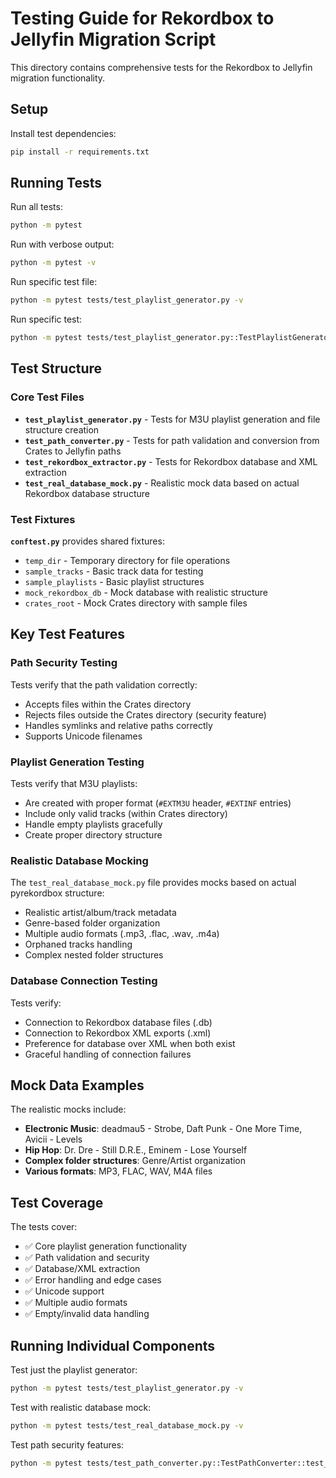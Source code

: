# Testing Guide for Rekordbox to Jellyfin Migration Script

This directory contains comprehensive tests for the Rekordbox to Jellyfin migration functionality.

## Setup

Install test dependencies:
```bash
pip install -r requirements.txt
```

## Running Tests

Run all tests:
```bash
python -m pytest
```

Run with verbose output:
```bash
python -m pytest -v
```

Run specific test file:
```bash
python -m pytest tests/test_playlist_generator.py -v
```

Run specific test:
```bash
python -m pytest tests/test_playlist_generator.py::TestPlaylistGenerator::test_create_playlist_structure_generates_m3u_files -v
```

## Test Structure

### Core Test Files

- **`test_playlist_generator.py`** - Tests for M3U playlist generation and file structure creation
- **`test_path_converter.py`** - Tests for path validation and conversion from Crates to Jellyfin paths  
- **`test_rekordbox_extractor.py`** - Tests for Rekordbox database and XML extraction
- **`test_real_database_mock.py`** - Realistic mock data based on actual Rekordbox database structure

### Test Fixtures

**`conftest.py`** provides shared fixtures:
- `temp_dir` - Temporary directory for file operations
- `sample_tracks` - Basic track data for testing
- `sample_playlists` - Basic playlist structures
- `mock_rekordbox_db` - Mock database with realistic structure
- `crates_root` - Mock Crates directory with sample files

## Key Test Features

### Path Security Testing
Tests verify that the path validation correctly:
- Accepts files within the Crates directory
- Rejects files outside the Crates directory (security feature)
- Handles symlinks and relative paths correctly
- Supports Unicode filenames

### Playlist Generation Testing
Tests verify that M3U playlists:
- Are created with proper format (`#EXTM3U` header, `#EXTINF` entries)
- Include only valid tracks (within Crates directory)
- Handle empty playlists gracefully
- Create proper directory structure

### Realistic Database Mocking
The `test_real_database_mock.py` file provides mocks based on actual pyrekordbox structure:
- Realistic artist/album/track metadata
- Genre-based folder organization
- Multiple audio formats (.mp3, .flac, .wav, .m4a)
- Orphaned tracks handling
- Complex nested folder structures

### Database Connection Testing
Tests verify:
- Connection to Rekordbox database files (.db)
- Connection to Rekordbox XML exports (.xml)
- Preference for database over XML when both exist
- Graceful handling of connection failures

## Mock Data Examples

The realistic mocks include:
- **Electronic Music**: deadmau5 - Strobe, Daft Punk - One More Time, Avicii - Levels
- **Hip Hop**: Dr. Dre - Still D.R.E., Eminem - Lose Yourself
- **Complex folder structures**: Genre/Artist organization
- **Various formats**: MP3, FLAC, WAV, M4A files

## Test Coverage

The tests cover:
- ✅ Core playlist generation functionality
- ✅ Path validation and security
- ✅ Database/XML extraction
- ✅ Error handling and edge cases
- ✅ Unicode support
- ✅ Multiple audio formats
- ✅ Empty/invalid data handling

## Running Individual Components

Test just the playlist generator:
```bash
python -m pytest tests/test_playlist_generator.py -v
```

Test with realistic database mock:
```bash  
python -m pytest tests/test_real_database_mock.py -v
```

Test path security features:
```bash
python -m pytest tests/test_path_converter.py::TestPathConverter::test_validate_and_convert_path_invalid_path_outside_crates -v
```